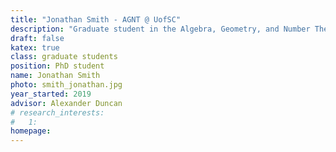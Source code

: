 ```yaml
---
title: "Jonathan Smith - AGNT @ UofSC"
description: "Graduate student in the Algebra, Geometry, and Number Theory research group at the University of South Carolina"
draft: false
katex: true
class: graduate students
position: PhD student
name: Jonathan Smith
photo: smith_jonathan.jpg
year_started: 2019
advisor: Alexander Duncan
# research_interests:
#   1: 
homepage: 
---
```

